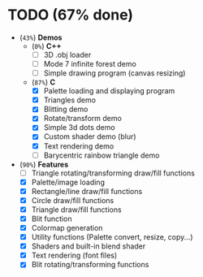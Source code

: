 # TODO (67% done)
- (`43%`) **Demos**
	- (`0%`) **C++**
		- [ ] 3D .obj loader
		- [ ] Mode 7 infinite forest demo
		- [ ] Simple drawing program (canvas resizing)
	- (`87%`) **C**
		- [X] Palette loading and displaying program
		- [X] Triangles demo
		- [X] Blitting demo
		- [X] Rotate/transform demo
		- [X] Simple 3d dots demo
		- [X] Custom shader demo (blur)
		- [X] Text rendering demo
		- [ ] Barycentric rainbow triangle demo
- (`90%`) **Features**
	- [ ] Triangle rotating/transforming draw/fill functions
	- [X] Palette/image loading
	- [X] Rectangle/line draw/fill functions
	- [X] Circle draw/fill functions
	- [X] Triangle draw/fill functions
	- [X] Blit function
	- [X] Colormap generation
	- [X] Utility functions (Palette convert, resize, copy...)
	- [X] Shaders and built-in blend shader
	- [X] Text rendering (font files)
	- [X] Blit rotating/transforming functions
